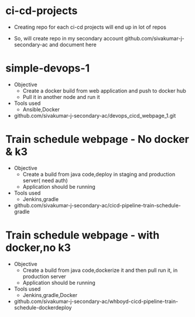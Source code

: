 # ci-cd-projects

* Creating repo for each ci-cd projects will end up in lot of repos

* So, will create repo in my secondary account github.com/sivakumar-j-secondary-ac and document here

# simple-devops-1
 
  * Objective 
      * Create a docker build from web application and push to docker hub
      * Pull it in another node and run it
  * Tools used
      * Ansible,Docker
  * github.com/sivakumar-j-secondary-ac/devops_cicd_webpage_1.git
  
 # Train schedule webpage - No docker & k3
  
  * Objective
      * Create a build from java code,deploy in staging and production server( need auth)
      * Application should be running
  * Tools used
      * Jenkins,gradle
  * github.com/sivakumar-j-secondary-ac/cicd-pipeline-train-schedule-gradle
  
 # Train schedule webpage - with docker,no k3
   
  * Objective
      * Create a build from java code,dockerize it and then pull run it, in  production server
      * Application should be running
  * Tools used
      * Jenkins,gradle,Docker
  * github.com/sivakumar-j-secondary-ac/whboyd-cicd-pipeline-train-schedule-dockerdeploy
  
  
  
